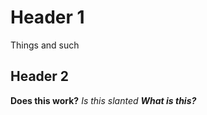 # Header 1 
Things and such 

## Header 2 
**Does this work?** 
*Is this slanted* 
***What is this?***
